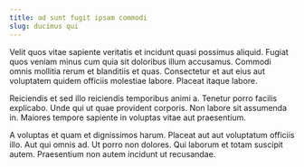 ```yaml
---
title: ad sunt fugit ipsam commodi
slug: ducimus qui
---
```


Velit quos vitae sapiente veritatis et incidunt quasi possimus aliquid. Fugiat quos veniam minus cum quia sit doloribus illum accusamus. Commodi omnis mollitia rerum et blanditiis et quas. Consectetur et aut eius aut voluptatem quidem officiis molestiae labore. Placeat itaque labore.

Reiciendis et sed illo reiciendis temporibus animi a. Tenetur porro facilis explicabo. Unde qui ut quae provident corporis. Non labore sit assumenda in. Maiores tempore sapiente in voluptas vitae aut praesentium.

A voluptas et quam et dignissimos harum. Placeat aut aut voluptatum officiis illo. Aut qui omnis ad. Ut porro non dolores. Qui laborum et totam suscipit autem. Praesentium non autem incidunt ut recusandae.
